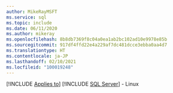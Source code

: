 ```yaml
---
author: MikeRayMSFT
ms.service: sql
ms.topic: include
ms.date: 06/11/2020
ms.author: mikeray
ms.openlocfilehash: 8b8db7369f8c04a0ea1ab2bc102ad10e9978e85b
ms.sourcegitcommit: 917df4ffd22e4a229af7dc481dcce3ebba0aa4d7
ms.translationtype: HT
ms.contentlocale: ja-JP
ms.lasthandoff: 02/10/2021
ms.locfileid: "100019248"
---
```

[!INCLUDE [Applies to](../../includes/applies-md.md)] [!INCLUDE [SQL Server](./_ssnoversion.md)] - Linux